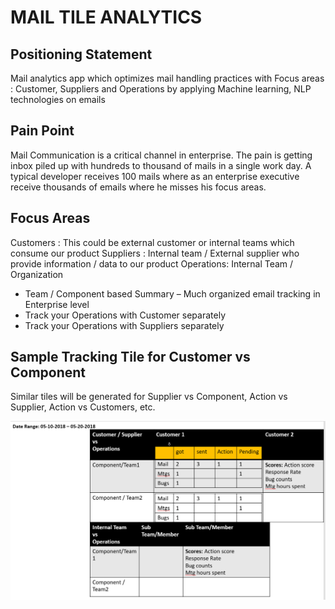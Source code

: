 # MAIL TILE ANALYTICS
## Positioning Statement
Mail analytics app which optimizes mail handling practices with Focus areas : Customer, Suppliers and Operations 
by applying Machine learning, NLP technologies on emails

## Pain Point
Mail Communication is a critical channel in enterprise. The pain is getting inbox piled up with hundreds to thousand of mails in  a single work day. A typical developer receives 100 mails where as an enterprise executive receive thousands of emails where he misses his focus areas.

## Focus Areas
Customers : This could be external customer or internal teams which consume our product
Suppliers : Internal team / External supplier who provide information / data to our product
Operations: Internal Team / Organization


* Team / Component based Summary – Much organized email tracking in Enterprise level 
* Track your Operations with Customer separately
* Track your Operations with Suppliers separately

## Sample Tracking Tile for Customer vs Component
Similar tiles will be generated for Supplier vs Component,  Action vs Supplier, Action vs Customers, etc.

![Design](https://github.com/sivaswami/MailTile/blob/master/architecture.png)

